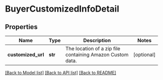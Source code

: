 # BuyerCustomizedInfoDetail

## Properties
Name | Type | Description | Notes
------------ | ------------- | ------------- | -------------
**customized_url** | **str** | The location of a zip file containing Amazon Custom data. | [optional] 

[[Back to Model list]](../README.md#documentation-for-models) [[Back to API list]](../README.md#documentation-for-api-endpoints) [[Back to README]](../README.md)

